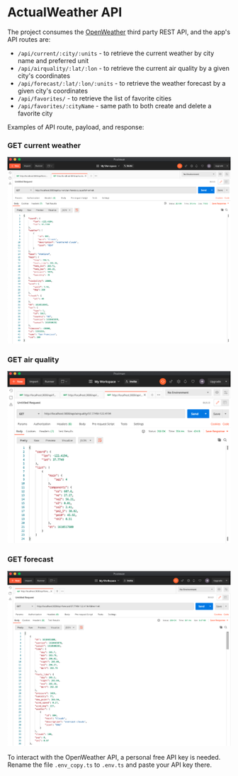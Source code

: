 # ActualWeather API

The project consumes the [OpenWeather](https://openweathermap.org/api) third party REST API, and the app's API routes are:
* `/api/current/:city/:units` - to retrieve the current weather by city name and preferred unit
* `/api/airquality/:lat/:lon` - to retrieve the current air quality by a given city's coordinates
* `/api/forecast/:lat/:lon/:units` - to retrieve the weather forecast by a given city's coordinates
* `/api/favorites/` - to retrieve the list of favorite cities
* `/api/favorites/:cityName` - same path to both create and delete a favorite city


Examples of API route, payload, and response:

### GET current weather
![Alt ](/screenshots/getCurrentWeather.png?raw=true "Current Weather API payload")


### GET air quality
![Alt ](/screenshots/getAirQuality.png?raw=true "Air Quality API payload")


### GET forecast
![Alt ](/screenshots/getForecast.png?raw=true "Weather Forecast API payload")


To interact with the OpenWeather API, a personal free API key is needed. Rename the file `.env_copy.ts` to `.env.ts` and paste your API key there.